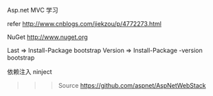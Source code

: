 Asp.net MVC 学习

refer http://www.cnblogs.com/jiekzou/p/4772273.html


NuGet  http://www.nuget.org

Last => 	Install-Package bootstrap
Version =>	Install-Package -version bootstrap


依赖注入 ninject

>>> Source https://github.com/aspnet/AspNetWebStack

